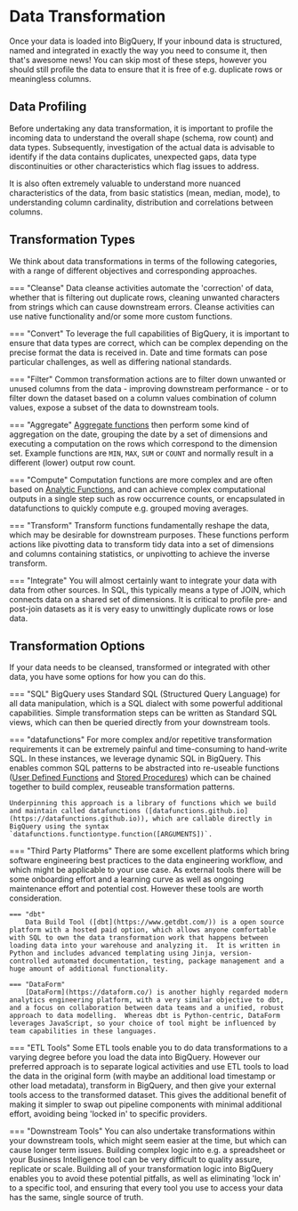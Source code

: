 # Data Transformation
Once your data is loaded into BigQuery, If your inbound data is structured, named and integrated in exactly the way you need to consume it, then that's awesome news!  You can skip most of these steps, however you should still profile the data to ensure that it is free of e.g. duplicate rows or meaningless columns.

## Data Profiling
Before undertaking any data transformation, it is important to profile the incoming data to understand the overall shape (schema, row count) and data types.  Subsequently, investigation of the actual data is advisable to identify if the data contains duplicates, unexpected gaps, data type discontinuities or other characteristics which flag issues to address.

It is also often extremely valuable to understand more nuanced characteristics of the data, from basic statistics (mean, median, mode), to understanding column cardinality, distribution and correlations between columns.

## Transformation Types

We think about data transformations in terms of the following categories, with a range of different objectives and corresponding approaches.

=== "Cleanse"
    Data cleanse activities automate the 'correction' of data, whether that is filtering out duplicate rows, cleaning unwanted characters from strings which can cause downstream errors.  Cleanse activities can use native functionality and/or some more custom functions.
    
=== "Convert"
    To leverage the full capabilities of BigQuery, it is important to ensure that data types are correct, which can be complex depending on the precise format the data is received in.  Date and time formats can pose particular challenges, as well as differing national standards.
    
=== "Filter"
    Common transformation actions are to filter down unwanted or unused columns from the data - improving downstream performance - or to filter down the dataset based on a column values combination of column values, expose a subset of the data to downstream tools.

=== "Aggregate"
    [Aggregate functions](https://cloud.google.com/bigquery/docs/reference/standard-sql/aggregate_functions) then perform some kind of aggregation on the date, grouping the date by a set of dimensions and executing a computation on the rows which correspond to the dimension set.  Example functions are `MIN`, `MAX`, `SUM` or `COUNT` and normally result in a different (lower) output row count.

=== "Compute"
    Computation functions are more complex and are often based on [Analytic Functions](https://cloud.google.com/bigquery/docs/reference/standard-sql/analytic-function-concepts), and can achieve complex computational outputs in a single step such as row occurrence counts, or encapsulated in datafunctions to quickly compute e.g. grouped moving averages.
    
=== "Transform"
    Transform functions fundamentally reshape the data, which may be desirable for downstream purposes.  These functions perform actions like pivotting data to transform tidy data into a set of dimensions and columns containing statistics, or unpivotting to achieve the inverse transform.
    
=== "Integrate"
    You will almost certainly want to integrate your data with data from other sources. In SQL, this typically means a type of JOIN, which connects data on a shared set of dimensions.  It is critical to profile pre- and post-join datasets as it is very easy to unwittingly duplicate rows or lose data.

## Transformation Options
If your data needs to be cleansed, transformed or integrated with other data, you have some options for how you can do this.

=== "SQL"
    BigQuery uses Standard SQL (Structured Query Language) for all data manipulation, which is a SQL dialect with some powerful additional capabilities. Simple transformation steps can be written as Standard SQL views, which can then be queried directly from your downstream tools.

=== "datafunctions"
    For more complex and/or repetitive transformation requirements it can be extremely painful and time-consuming to hand-write SQL.  In these instances, we leverage dynamic SQL in BigQuery.  This enables common SQL patterns to be abstracted into re-useable functions ([User Defined Functions](https://cloud.google.com/bigquery/docs/reference/standard-sql/user-defined-functions) and [Stored Procedures](https://cloud.google.com/bigquery/docs/reference/standard-sql/scripting)) which can be chained together to build complex, reuseable transformation patterns.
    
    Underpinning this approach is a library of functions which we build and maintain called datafunctions ([datafunctions.github.io](https://datafunctions.github.io)), which are callable directly in BigQuery using the syntax `datafunctions.functiontype.function([ARGUMENTS])`.
   
=== "Third Party Platforms"
    There are some excellent platforms which bring software engineering best practices to the data engineering workflow, and which might be applicable to your use case.  As external tools there will be some onboarding effort and a learning curve as well as ongoing maintenance effort and potential cost.  However these tools are worth consideration.

    === "dbt" 
        Data Build Tool ([dbt](https://www.getdbt.com/)) is a open source platform with a hosted paid option, which allows anyone comfortable with SQL to own the data transformation work that happens between loading data into your warehouse and analyzing it.  It is written in Python and includes advanced templating using Jinja, version-controlled automated documentation, testing, package management and a huge amount of additional functionality.
        
    === "DataForm"
        [DataForm](https://dataform.co/) is another highly regarded modern analytics engineering platform, with a very similar objective to dbt, and a focus on collaboration between data teams and a unified, robust approach to data modelling.  Whereas dbt is Python-centric, DataForm leverages JavaScript, so your choice of tool might be influenced by team capabilities in these languages.
    
    
=== "ETL Tools"
    Some ETL tools enable you to do data transformations to a varying degree before you load the data into BigQuery.  However our preferred approach is to separate logical activities and use ETL tools to load the data in the original form (with maybe an additional load timestamp or other load metadata), transform in BigQuery, and then give your external tools access to the transformed dataset.  This gives the additional benefit of making it simpler to swap out pipeline components with minimal additional effort, avoiding being 'locked in' to specific providers.
    
    
=== "Downstream Tools"
    You can also undertake transformations within your downstream tools, which might seem easier at the time, but which can cause longer term issues.  Building complex logic into e.g. a spreadsheet or your Business Intelligence tool can be very difficult to quality assure, replicate or scale.  Building all of your transformation logic into BigQuery enables you to avoid these potential pitfalls, as well as eliminating 'lock in' to a specific tool, and ensuring that every tool you use to access your data has the same, single source of truth.
